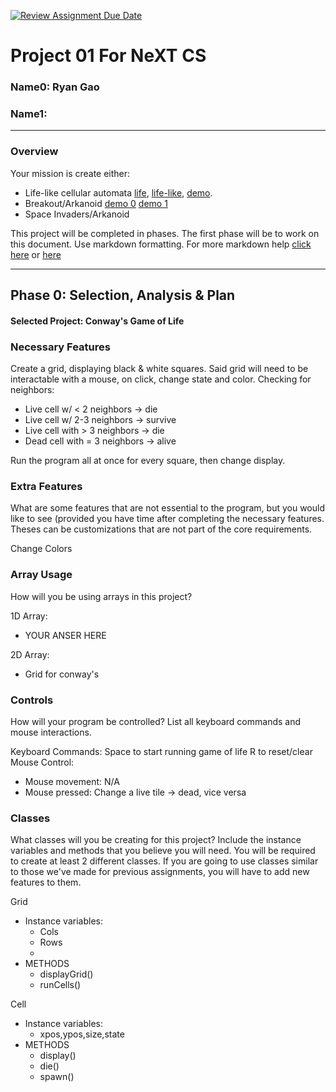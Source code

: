 [![Review Assignment Due Date](https://classroom.github.com/assets/deadline-readme-button-22041afd0340ce965d47ae6ef1cefeee28c7c493a6346c4f15d667ab976d596c.svg)](https://classroom.github.com/a/RFD7jbdm)
# Project 01 For NeXT CS
### Name0: Ryan Gao
### Name1: 
---

### Overview
Your mission is create either:
- Life-like cellular automata [life](https://en.wikipedia.org/wiki/Conway%27s_Game_of_Life), [life-like](https://en.wikipedia.org/wiki/Life-like_cellular_automaton), [demo](https://www.netlogoweb.org/launch#https://www.netlogoweb.org/assets/modelslib/Sample%20Models/Computer%20Science/Cellular%20Automata/Life.nlogo).
- Breakout/Arkanoid [demo 0](https://elgoog.im/breakout/)  [demo 1](https://www.crazygames.com/game/atari-breakout)
- Space Invaders/Arkanoid

This project will be completed in phases. The first phase will be to work on this document. Use markdown formatting. For more markdown help [click here](https://github.com/adam-p/markdown-here/wiki/Markdown-Cheatsheet) or [here](https://docs.github.com/en/get-started/writing-on-github/getting-started-with-writing-and-formatting-on-github/basic-writing-and-formatting-syntax)


---

## Phase 0: Selection, Analysis & Plan

#### Selected Project: Conway's Game of Life

### Necessary Features
Create a grid, displaying black & white squares.
Said grid will need to be interactable with a mouse, on click, change state and color.
Checking for neighbors:
  - Live cell w/ < 2 neighbors -> die
  - Live cell w/ 2-3 neighbors -> survive
  - Live cell with > 3 neighbors -> die
  - Dead cell with = 3 neighbors -> alive

Run the program all at once for every square, then change display.


### Extra Features
What are some features that are not essential to the program, but you would like to see (provided you have time after completing the necessary features. Theses can be customizations that are not part of the core requirements.

Change Colors

### Array Usage
How will you be using arrays in this project?

1D Array:
- YOUR ANSER HERE

2D Array:
- Grid for conway's


### Controls
How will your program be controlled? List all keyboard commands and mouse interactions.

Keyboard Commands:
Space to start running game of life
R to reset/clear
Mouse Control:
- Mouse movement: N/A
- Mouse pressed: Change a live tile -> dead, vice versa


### Classes
What classes will you be creating for this project? Include the instance variables and methods that you believe you will need. You will be required to create at least 2 different classes. If you are going to use classes similar to those we've made for previous assignments, you will have to add new features to them.

Grid
- Instance variables:
  - Cols
  - Rows
  - 
- METHODS
  - displayGrid()
  - runCells()

Cell
- Instance variables:
  - xpos,ypos,size,state
- METHODS
  - display()
  - die()
  - spawn()

